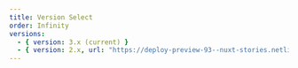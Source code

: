 ```yaml
---
title: Version Select
order: Infinity
versions:
  - { version: 3.x (current) }
  - { version: 2.x, url: "https://deploy-preview-93--nuxt-stories.netlify.app/stories" }
---
```


<div style="background: black;">
<NuxtStoriesVersionSelect :versions="versions" />
</div>
